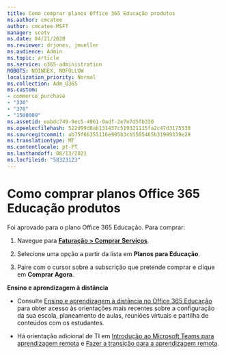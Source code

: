 ```yaml
---
title: Como comprar planos Office 365 Educação produtos
ms.author: cmcatee
author: cmcatee-MSFT
manager: scotv
ms.date: 04/21/2020
ms.reviewer: drjones, jmueller
ms.audience: Admin
ms.topic: article
ms.service: o365-administration
ROBOTS: NOINDEX, NOFOLLOW
localization_priority: Normal
ms.collection: Adm_O365
ms.custom:
- commerce_purchase
- "330"
- "370"
- "1500009"
ms.assetid: eabdc749-9ec5-4961-9adf-2e7e7d5fb330
ms.openlocfilehash: 522d99d8ab131437c519321115fa2c47d3175530
ms.sourcegitcommit: ab75f66355116e995b3cb5505465b31989339e28
ms.translationtype: MT
ms.contentlocale: pt-PT
ms.lasthandoff: 08/13/2021
ms.locfileid: "58323123"
---
```

# <a name="how-to-purchase-office-365-education-plans"></a>Como comprar planos Office 365 Educação produtos

Foi aprovado para o plano Office 365 Educação.  Para comprar:

1. Navegue para **[Faturação > Comprar Serviços](https://portal.office.com/AdminPortal/Home#/catalog)**.

2. Selecione uma opção a partir da lista em **Planos para Educação**.

3. Paire com o cursor sobre a subscrição que pretende comprar e clique em **Comprar Agora**.

**Ensino e aprendizagem à distância**

- Consulte [Ensino e aprendizagem à distância no Office 365 Educação](https://support.office.com/article/remote-teaching-and-learning-in-office-365-education-f651ccae-7b65-478b-8366-51bb884025c4) para obter acesso às orientações mais recentes sobre a configuração da sua escola, planeamento de aulas, reuniões virtuais e partilha de conteúdos com os estudantes.

- Há orientação adicional de TI em [Introdução ao Microsoft Teams para aprendizagem remota](https://docs.microsoft.com/MicrosoftTeams/remote-learning-edu) e [Fazer a transição para a aprendizagem remota](https://www.microsoft.com/education/remote-learning).
